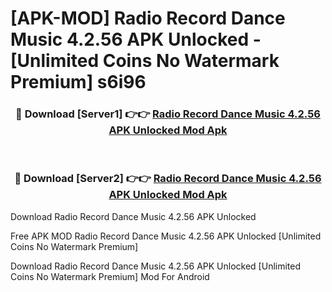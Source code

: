 # [APK-MOD] Radio Record  Dance Music 4.2.56 APK Unlocked - [Unlimited Coins No Watermark Premium] s6i96



<div align="center">
<h3>🔴 Download [Server1] 👉👉 <a href="https://momento.my/?title=Radio_Record__Dance_Music_4.2.56_APK_Unlocked">Radio Record  Dance Music 4.2.56 APK Unlocked Mod Apk</a></h3><br>

<h3>🔴 Download [Server2] 👉👉 <a href="https://momento.my/?title=Radio_Record__Dance_Music_4.2.56_APK_Unlocked">Radio Record  Dance Music 4.2.56 APK Unlocked Mod Apk</a></h3>
</div>



Download Radio Record  Dance Music 4.2.56 APK Unlocked 

Free APK MOD Radio Record  Dance Music 4.2.56 APK Unlocked [Unlimited Coins No Watermark Premium]

Download Radio Record  Dance Music 4.2.56 APK Unlocked [Unlimited Coins No Watermark Premium] Mod For Android
